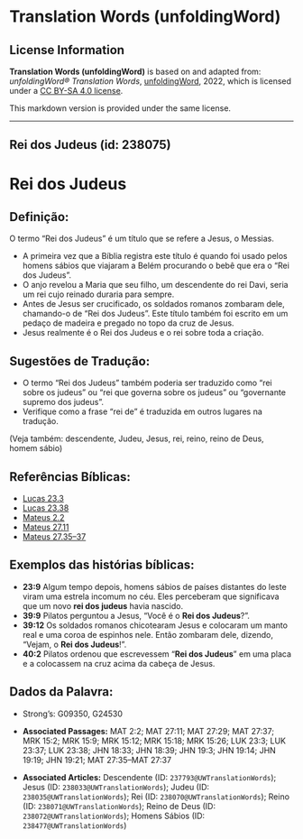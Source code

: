 # Translation Words (unfoldingWord)

## License Information

**Translation Words (unfoldingWord)** is based on and adapted from: _unfoldingWord® Translation Words_, [unfoldingWord](https://unfoldingword.org/utw), 2022, which is licensed under a [CC BY-SA 4.0 license](https://creativecommons.org/licenses/by-sa/4.0/legalcode.en).

This markdown version is provided under the same license.



--------------------------------

## Rei dos Judeus (id: 238075)

Rei dos Judeus
==============

Definição:
----------

O termo “Rei dos Judeus” é um título que se refere a Jesus, o Messias.

* A primeira vez que a Bíblia registra este título é quando foi usado pelos homens sábios que viajaram a Belém procurando o bebê que era o “Rei dos Judeus”.
* O anjo revelou a Maria que seu filho, um descendente do rei Davi, seria um rei cujo reinado duraria para sempre.
* Antes de Jesus ser crucificado, os soldados romanos zombaram dele, chamando\-o de “Rei dos Judeus”. Este título também foi escrito em um pedaço de madeira e pregado no topo da cruz de Jesus.
* Jesus realmente é o Rei dos Judeus e o rei sobre toda a criação.

Sugestões de Tradução:
----------------------

* O termo “Rei dos Judeus” também poderia ser traduzido como “rei sobre os judeus” ou “rei que governa sobre os judeus” ou “governante supremo dos judeus”.
* Verifique como a frase “rei de” é traduzida em outros lugares na tradução.

(Veja também: descendente, Judeu, Jesus, rei, reino, reino de Deus, homem sábio)

Referências Bíblicas:
---------------------

* [Lucas 23\.3](https://ref.ly/Luke23:3)
* [Lucas 23\.38](https://ref.ly/Luke23:38)
* [Mateus 2\.2](https://ref.ly/Matt2:2)
* [Mateus 27\.11](https://ref.ly/Matt27:11)
* [Mateus 27\.35–37](https://ref.ly/Matt27:35-Matt27:37)

Exemplos das histórias bíblicas:
--------------------------------

* **23:9** Algum tempo depois, homens sábios de países distantes do leste viram uma estrela incomum no céu. Eles perceberam que significava que um novo **rei dos judeus** havia nascido.
* **39:9** Pilatos perguntou a Jesus, “Você é o **Rei dos Judeus**?”.
* **39:12** Os soldados romanos chicotearam Jesus e colocaram um manto real e uma coroa de espinhos nele. Então zombaram dele, dizendo, “Vejam, o **Rei dos Judeus**!”.
* **40:2** Pilatos ordenou que escrevessem “**Rei dos Judeus**” em uma placa e a colocassem na cruz acima da cabeça de Jesus.

Dados da Palavra:
-----------------

* Strong’s: G09350, G24530

* **Associated Passages:** MAT 2:2; MAT 27:11; MAT 27:29; MAT 27:37; MRK 15:2; MRK 15:9; MRK 15:12; MRK 15:18; MRK 15:26; LUK 23:3; LUK 23:37; LUK 23:38; JHN 18:33; JHN 18:39; JHN 19:3; JHN 19:14; JHN 19:19; JHN 19:21; MAT 27:35–MAT 27:37
* **Associated Articles:** Descendente (ID: `237793@UWTranslationWords`); Jesus (ID: `238033@UWTranslationWords`); Judeu (ID: `238035@UWTranslationWords`); Rei (ID: `238070@UWTranslationWords`); Reino (ID: `238071@UWTranslationWords`); Reino de Deus (ID: `238072@UWTranslationWords`); Homens Sábios (ID: `238477@UWTranslationWords`)

